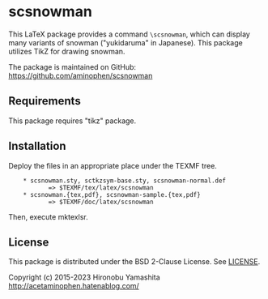 # scsnowman

This LaTeX package provides a command `\scsnowman`, which can display many
variants of snowman ("yukidaruma" in Japanese).
This package utilizes TikZ for drawing snowman.

The package is maintained on GitHub:
https://github.com/aminophen/scsnowman

## Requirements

This package requires "tikz" package.

## Installation

Deploy the files in an appropriate place under the TEXMF tree.

        * scsnowman.sty, sctkzsym-base.sty, scsnowman-normal.def
               => $TEXMF/tex/latex/scsnowman
        * scsnowman.{tex,pdf}, scsnowman-sample.{tex,pdf}
               => $TEXMF/doc/latex/scsnowman

Then, execute mktexlsr.

## License

This package is distributed under the BSD 2-Clause License.
See [LICENSE](./LICENSE).

Copyright (c) 2015-2023 Hironobu Yamashita
http://acetaminophen.hatenablog.com/
